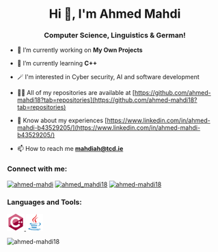<h1 align="center">Hi 👋, I'm Ahmed Mahdi</h1>
<h3 align="center"> Computer Science, Linguistics & German! </h3>

- 🔭 I’m currently working on **My Own Projects**

- 🌱 I’m currently learning **C++**

- 🪄 I'm interested in Cyber security, AI and software development

- 👨‍💻 All of my repositories are available at [https://github.com/ahmed-mahdi18?tab=repositories](https://github.com/ahmed-mahdi18?tab=repositories)

- 📄 Know about my experiences [https://www.linkedin.com/in/ahmed-mahdi-b43529205/](https://www.linkedin.com/in/ahmed-mahdi-b43529205/)

- 📫 How to reach me **mahdiah@tcd.ie**

<h3 align="left">Connect with me:</h3>
<p align="left">
<a href="https://www.linkedin.com/in/ahmed-mahdi-b43529205/" target="blank"><img align="center" src="https://raw.githubusercontent.com/rahuldkjain/github-profile-readme-generator/master/src/images/icons/Social/linked-in-alt.svg" alt="ahmed-mahdi" height="30" width="40" /></a>
<a href="https://www.instagram.com/ahmed_mahdi18/" target="blank"><img align="center" src="https://raw.githubusercontent.com/rahuldkjain/github-profile-readme-generator/master/src/images/icons/Social/instagram.svg" alt="ahmed_mahdi18" height="30" width="40" /></a>
  <a href="https://github.com/ahmed-mahdi18" target="blank"><img align="center" src="https://raw.githubusercontent.com/rahuldkjain/github-profile-readme-generator/master/src/images/icons/Social/github.svg" alt="ahmed-mahdi18" height="30" width="40" /></a>
</p>

<h3 align="left">Languages and Tools:</h3>
<p align="left"> <a href="https://www.w3schools.com/cpp/" target="_blank" rel="noreferrer"> <img src="https://raw.githubusercontent.com/devicons/devicon/master/icons/cplusplus/cplusplus-original.svg" alt="cplusplus" width="40" height="40"/> </a> <a href="https://www.java.com" target="_blank" rel="noreferrer"> <img src="https://raw.githubusercontent.com/devicons/devicon/master/icons/java/java-original.svg" alt="java" width="40" height="40"/> </a> <a href="https://www.photoshop.com/en" target="_blank" rel="noreferrer"> 


<p><img align="left" src="https://github-readme-stats.vercel.app/api/top-langs/?username=ahmed-mahdi18&layout=compact" alt="ahmed-mahdi18" /></p>











